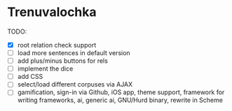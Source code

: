 # Trenuvalochka

TODO:

- [x] root relation check support
- [ ] load more sentences in default version
- [ ] add plus/minus buttons for rels
- [ ] implement the dice
- [ ] add CSS
- [ ] select/load different corpuses via AJAX
- [ ] gamification, sign-in via Github, iOS app, theme support,
      framework for writing frameworks, ai, generic ai, GNU/Hurd
      binary, rewrite in Scheme
